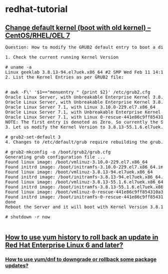 # redhat-tutorial

<h2><a href="https://www.thegeekdiary.com/centos-rhel-7-change-default-kernel-boot-with-old-kernel/">Change default kernel (boot with old kernel) – CentOS/RHEL/OEL 7</a></h2>

<pre>
Question: How to modify the GRUB2 default entry to boot a different Kernel version?

1. Check the current running Kernel Version

# uname -a
Linux geeklab 3.8.13-94.el7uek.x86_64 #2 SMP Wed Feb 11 14:18:22 PST 2015 x86_64 x86_64 x86_64 GNU/Linux
2. List the Kernel Entries as per GRUB2 file:


# awk -F\' '$1=="menuentry " {print $2}' /etc/grub2.cfg
Oracle Linux Server, with Unbreakable Enterprise Kernel 3.8.13-94.el7uek.x86_64
Oracle Linux Server, with Unbreakable Enterprise Kernel 3.8.13-94.el7uek.x86_64 with debugging
Oracle Linux Server 7.1, with Linux 3.10.0-229.el7.x86_64
Oracle Linux Server 7.1, with Unbreakable Enterprise Kernel 3.8.13-55.1.6.el7uek.x86_64
Oracle Linux Server 7.1, with Linux 0-rescue-441e86c9ff854310a306bd33e56aae2b
NOTE: The first entry is denoted as Zero. So currently the Server is booted to 0th entry as per the above `uname -a` command output.
3. Let us modify the Kernel Version to 3.8.13-55.1.6.el7uek.x86_64 which is at line number 4 but denoted as entry 3.

# grub2-set-default 3
4. Changes to /etc/default/grub require rebuilding the grub.cfg file as follows:

# grub2-mkconfig -o /boot/grub2/grub.cfg
Generating grub configuration file ...
Found linux image: /boot/vmlinuz-3.10.0-229.el7.x86_64
Found initrd image: /boot/initramfs-3.10.0-229.el7.x86_64.img
Found linux image: /boot/vmlinuz-3.8.13-94.el7uek.x86_64
Found initrd image: /boot/initramfs-3.8.13-94.el7uek.x86_64.img
Found linux image: /boot/vmlinuz-3.8.13-55.1.6.el7uek.x86_64
Found initrd image: /boot/initramfs-3.8.13-55.1.6.el7uek.x86_64.img
Found linux image: /boot/vmlinuz-0-rescue-441e86c9ff854310a306bd33e56aae2b
Found initrd image: /boot/initramfs-0-rescue-441e86c9ff854310a306bd33e56aae2b.img
done
Reboot the Server and it will boot with Kernel Version 3.8.13-55.1.6.el7uek.x86_64.

# shutdown -r now

</pre>
<p>
  <h2><a href="https://access.redhat.com/solutions/64069">How to use yum history to roll back an update in Red Hat Enterprise Linux 6 and later?</a></h2>
</p>  
<p>
<h3><a href="https://access.redhat.com/solutions/29617">How to use yum/dnf to downgrade or rollback some package updates?</a></h3>
</p>
